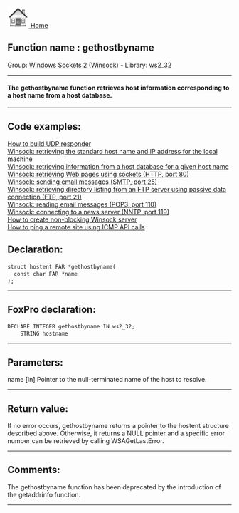 [<img src="../../images/home.png"> Home ](https://github.com/VFPX/Win32API)  

## Function name : gethostbyname
Group: [Windows Sockets 2 (Winsock)](../../functions_group.md#Windows_Sockets_2_(Winsock))  -  Library: [ws2_32](../../libraries.md#ws2_32)  
***  


#### The gethostbyname function retrieves host information corresponding to a host name from a host database.
***  


## Code examples:
[How to build UDP responder](../../samples/sample_052.md)  
[Winsock: retrieving the standard host name and IP address for the local machine](../../samples/sample_215.md)  
[Winsock: retrieving information from a host database for a given host name](../../samples/sample_216.md)  
[Winsock: retrieving Web pages using sockets (HTTP, port 80)](../../samples/sample_383.md)  
[Winsock: sending email messages (SMTP, port 25)](../../samples/sample_385.md)  
[Winsock: retrieving directory listing from an FTP server using passive data connection (FTP, port 21)](../../samples/sample_386.md)  
[Winsock: reading email messages (POP3, port 110)](../../samples/sample_388.md)  
[Winsock: connecting to a news server (NNTP, port 119)](../../samples/sample_389.md)  
[How to create non-blocking Winsock server](../../samples/sample_412.md)  
[How to ping a remote site using ICMP API calls](../../samples/sample_486.md)  

## Declaration:
```foxpro  
struct hostent FAR *gethostbyname(
  const char FAR *name
);  
```  
***  


## FoxPro declaration:
```foxpro  
DECLARE INTEGER gethostbyname IN ws2_32;
	STRING hostname  
```  
***  


## Parameters:
name 
[in] Pointer to the null-terminated name of the host to resolve.   
***  


## Return value:
If no error occurs, gethostbyname returns a pointer to the hostent structure described above. Otherwise, it returns a NULL pointer and a specific error number can be retrieved by calling WSAGetLastError.  
***  


## Comments:
The gethostbyname function has been deprecated by the introduction of the getaddrinfo function.  
  
***  

